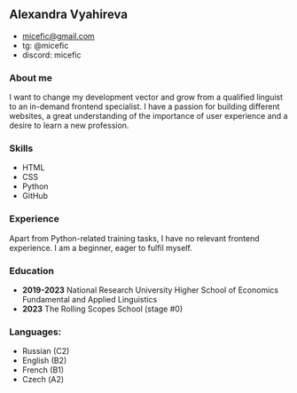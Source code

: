 ## **Alexandra Vyahireva**
* micefic@gmail.com
* tg: @micefic
* discord: micefic
### About me
I want to change my development vector and grow from a qualified linguist to an in-demand frontend specialist. I have a passion for building different websites, a great understanding of the importance of user experience and a desire to learn a new profession.
### Skills
* HTML
* CSS
* Python
* GitHub
### Experience
Apart from Python-related training tasks, I have no relevant frontend experience. I am a beginner, eager to fulfil myself.
### Education
* **2019-2023**
National Research University Higher School of Economics 
Fundamental and Applied Linguistics
* **2023**
The Rolling Scopes School (stage #0)
### Languages:
* Russian (C2)
* English (B2)
* French (B1)
* Czech (А2)
